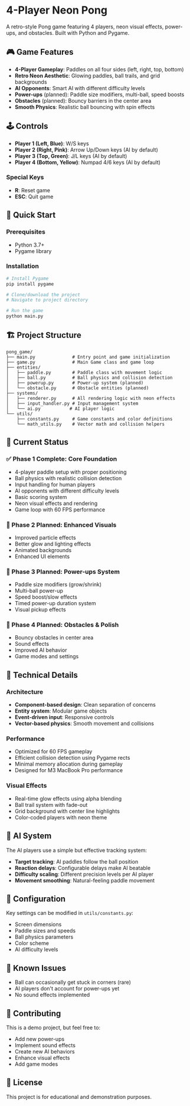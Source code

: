 # 4-Player Neon Pong

A retro-style Pong game featuring 4 players, neon visual effects, power-ups, and obstacles. Built with Python and Pygame.

## 🎮 Game Features

- **4-Player Gameplay**: Paddles on all four sides (left, right, top, bottom)
- **Retro Neon Aesthetic**: Glowing paddles, ball trails, and grid backgrounds
- **AI Opponents**: Smart AI with different difficulty levels
- **Power-ups** (planned): Paddle size modifiers, multi-ball, speed boosts
- **Obstacles** (planned): Bouncy barriers in the center area
- **Smooth Physics**: Realistic ball bouncing with spin effects

## 🕹️ Controls

- **Player 1 (Left, Blue)**: W/S keys
- **Player 2 (Right, Pink)**: Arrow Up/Down keys (AI by default)
- **Player 3 (Top, Green)**: J/L keys (AI by default)
- **Player 4 (Bottom, Yellow)**: Numpad 4/6 keys (AI by default)

### Special Keys
- **R**: Reset game
- **ESC**: Quit game

## 🚀 Quick Start

### Prerequisites
- Python 3.7+
- Pygame library

### Installation
```bash
# Install Pygame
pip install pygame

# Clone/download the project
# Navigate to project directory

# Run the game
python main.py
```

## 🏗️ Project Structure

```
pong_game/
├── main.py              # Entry point and game initialization
├── game.py              # Main Game class and game loop
├── entities/
│   ├── paddle.py        # Paddle class with movement logic
│   ├── ball.py          # Ball physics and collision detection
│   ├── powerup.py       # Power-up system (planned)
│   └── obstacle.py      # Obstacle entities (planned)
├── systems/
│   ├── renderer.py      # All rendering logic with neon effects
│   ├── input_handler.py # Input management system
│   └── ai.py           # AI player logic
└── utils/
    ├── constants.py     # Game constants and color definitions
    └── math_utils.py    # Vector math and collision helpers
```

## 🎯 Current Status

### ✅ Phase 1 Complete: Core Foundation
- 4-player paddle setup with proper positioning
- Ball physics with realistic collision detection
- Input handling for human players
- AI opponents with different difficulty levels
- Basic scoring system
- Neon visual effects and rendering
- Game loop with 60 FPS performance

### 🚧 Phase 2 Planned: Enhanced Visuals
- Improved particle effects
- Better glow and lighting effects
- Animated backgrounds
- Enhanced UI elements

### 🚧 Phase 3 Planned: Power-ups System
- Paddle size modifiers (grow/shrink)
- Multi-ball power-up
- Speed boost/slow effects
- Timed power-up duration system
- Visual pickup effects

### 🚧 Phase 4 Planned: Obstacles & Polish
- Bouncy obstacles in center area
- Sound effects
- Improved AI behavior
- Game modes and settings

## 🎨 Technical Details

### Architecture
- **Component-based design**: Clean separation of concerns
- **Entity system**: Modular game objects
- **Event-driven input**: Responsive controls
- **Vector-based physics**: Smooth movement and collisions

### Performance
- Optimized for 60 FPS gameplay
- Efficient collision detection using Pygame rects
- Minimal memory allocation during gameplay
- Designed for M3 MacBook Pro performance

### Visual Effects
- Real-time glow effects using alpha blending
- Ball trail system with fade-out
- Grid background with center line highlights
- Color-coded players with neon theme

## 🤖 AI System

The AI players use a simple but effective tracking system:
- **Target tracking**: AI paddles follow the ball position
- **Reaction delays**: Configurable delays make AI beatable
- **Difficulty scaling**: Different precision levels per AI player
- **Movement smoothing**: Natural-feeling paddle movement

## 🔧 Configuration

Key settings can be modified in `utils/constants.py`:
- Screen dimensions
- Paddle sizes and speeds
- Ball physics parameters
- Color scheme
- AI difficulty levels

## 🐛 Known Issues

- Ball can occasionally get stuck in corners (rare)
- AI players don't account for power-ups yet
- No sound effects implemented

## 🤝 Contributing

This is a demo project, but feel free to:
- Add new power-ups
- Implement sound effects
- Create new AI behaviors
- Enhance visual effects
- Add game modes

## 📄 License

This project is for educational and demonstration purposes.